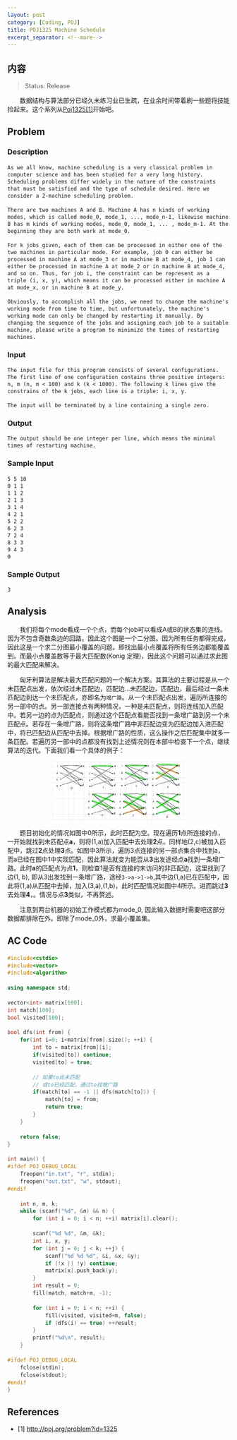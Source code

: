 ```yaml
---
layout: post
category: [Coding, POJ]
title: POJ1325 Machine Schedule
excerpt_separator: <!--more-->
---
```



## 内容 
>Status: Release

　　数据结构与算法部分已经久未练习业已生疏，在业余时间带着刷一些题将技能捡起来。这个系列从[Poj1325[1]](http://poj.org/problem?id=1325)开始吧。
<!--more-->
## <a id="Problem">Problem</a>

### Description

    As we all know, machine scheduling is a very classical problem in computer science and has been studied for a very long history. Scheduling problems differ widely in the nature of the constraints that must be satisfied and the type of schedule desired. Here we consider a 2-machine scheduling problem. 

    There are two machines A and B. Machine A has n kinds of working modes, which is called mode_0, mode_1, ..., mode_n-1, likewise machine B has m kinds of working modes, mode_0, mode_1, ... , mode_m-1. At the beginning they are both work at mode_0. 

    For k jobs given, each of them can be processed in either one of the two machines in particular mode. For example, job 0 can either be processed in machine A at mode_3 or in machine B at mode_4, job 1 can either be processed in machine A at mode_2 or in machine B at mode_4, and so on. Thus, for job i, the constraint can be represent as a triple (i, x, y), which means it can be processed either in machine A at mode_x, or in machine B at mode_y. 

    Obviously, to accomplish all the jobs, we need to change the machine's working mode from time to time, but unfortunately, the machine's working mode can only be changed by restarting it manually. By changing the sequence of the jobs and assigning each job to a suitable machine, please write a program to minimize the times of restarting machines. 

### Input

    The input file for this program consists of several configurations. The first line of one configuration contains three positive integers: n, m (n, m < 100) and k (k < 1000). The following k lines give the constrains of the k jobs, each line is a triple: i, x, y. 

    The input will be terminated by a line containing a single zero. 

### Output

    The output should be one integer per line, which means the minimal times of restarting machine.

### Sample Input

    5 5 10
    0 1 1
    1 1 2
    2 1 3
    3 1 4
    4 2 1
    5 2 2
    6 2 3
    7 2 4
    8 3 3
    9 4 3
    0

### Sample Output

    3

## <a id="Analysis">Analysis</a>

　　我们将每个mode看成一个个点，而每个job可以看成A或B的状态集的连线。因为不包含奇数条边的回路。因此这个图是一个二分图。因为所有任务都得完成，因此这是一个求二分图最小覆盖的问题。即找出最小点覆盖将所有任务边都能覆盖到。而最小点覆盖数等于最大匹配数(Konig 定理)，因此这个问题可以通过求此图的最大匹配来解决。

　　匈牙利算法是解决最大匹配问题的一个解决方案。其算法的主要过程是从一个未匹配点出发，依次经过未匹配边，匹配边...未匹配边，匹配边，最后经过一条未匹配边到达一个未匹配点，亦即名为`增广路`。从一个未匹配点出发，遍历所连接的另一部中的点。另一部连接点有两种情况，一种是未匹配点，则将连线加入匹配中。若另一边的点为匹配点，则通过这个匹配点看能否找到一条增广路到另一个未匹配点。若存在一条增广路，则将这条增广路中非匹配边变为匹配边加入进匹配中，将已匹配边从匹配中去掉。根据增广路的性质，这么操作之后匹配集中就多一条匹配。若遍历另一部中的点都没有找到上述情况则在本部中检查下一个点，继续算法的迭代。下面我们看一个具体的例子：

<div align="center">
<img src="/assets/img/2018/10/12/hungary.png" width="60%" height="60%"/>
</div>

　　题目初始化的情况如图中0所示，此时匹配为空。现在遍历**1**点所连接的点，一开始就找到未匹配点**a**，则将(1,a)加入匹配中去处理**2**点。同样地(2,c)被加入匹配中，跳过**2**点处理**3**点。如图中3所示，遍历3点连接的另一部点集合中找到a，而a已经在图中1中实现匹配，因此算法就变为能否从**3**出发途经点**a**找到一条增广路。此时**a**的匹配点为点**1**，则检查1是否有连接的未访问的非匹配边，这里找到了边(1, b), 即从3出发找到一条增广路，途经`3->a->1->b`,其中边(1,a)已在匹配中，因此将(1,a)从匹配中去掉，加入(3,a),(1,b)，此时匹配情况如图中4所示。进而跳过**3**去处理**4**，。情况与点**3**类似，不再赘述。

　　注意到两台机器的初始工作模式都为mode_0, 因此输入数据时需要吧这部分数据都排除在外。即除了mode_0外，求最小覆盖集。

## <a id="AC Code">AC Code</a>
```cpp
#include<cstdio>
#include<vector>
#include<algorithm>

using namespace std;

vector<int> matrix[100];
int match[100];
bool visited[100];

bool dfs(int from) {
    for(int i=0; i<matrix[from].size(); ++i) {
        int to = matrix[from][i];
        if(visited[to]) continue;
        visited[to] = true;

        // 如果to尚未匹配
        // 或to已经匹配，通过to找增广路
        if(match[to] == -1 || dfs(match[to])) {
            match[to] = from;
            return true;
        }
    }

    return false;
}

int main() {
#ifdef POJ_DEBUG_LOCAL
    freopen("in.txt", "r", stdin);
    freopen("out.txt", "w", stdout);
#endif

    int n, m, k;
    while (scanf("%d", &n) && n) {
        for (int i = 0; i < n; ++i) matrix[i].clear();

        scanf("%d %d", &m, &k);
        int i, x, y;
        for (int j = 0; j < k; ++j) {
            scanf("%d %d %d", &i, &x, &y);
            if (!x || !y) continue;
            matrix[x].push_back(y);
        }
        int result = 0;
        fill(match, match+m, -1);

        for (int i = 0; i < n; ++i) {
            fill(visited, visited+m, false);
            if (dfs(i) == true) ++result;
        }
        printf("%d\n", result);
    }

#ifdef POJ_DEBUG_LOCAL
    fclose(stdin);
    fclose(stdout);
#endif
}
```

## <a id="References">References</a>

* [1] http://poj.org/problem?id=1325